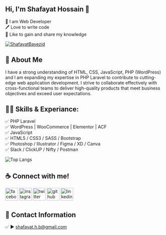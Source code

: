## Hi, I'm Shafayat Hossain 👋

<p>
👑 I am Web Developer <br> 
🖊️ Love to write code <br> 
🎤 Like to gain and share my knowledge </p> 


<p align="left"> <a href="https://twitter.com/ShafayatBayezid" target="blank"><img src="https://img.shields.io/twitter/follow/ShafayatBayezid?logo=twitter&style=for-the-badge" alt="ShafayatBayezid" /></a> </p>

## 🚀 About Me

I have a strong understanding of HTML, CSS, JavaScript, PHP (WordPress) and I am expanding my expertise in PHP Laravel to contribute to cutting-edge web application development. I strive to collaborate effectively with cross-functional teams to deliver high-quality products that meet business objectives and exceed user expectations.
 

## 👨‍💻 Skills & Experiance: 
✅ PHP Laravel<br> 
✅ WordPress | WooCommerce | Elementor | ACF<br> 
✅ JavaScript <br>
✅ HTML5 / CSS3 / SASS / Bootstrap <br>
✅ Photoshop / Illustrator / Figma / XD / Canva<br>
✅ Slack / ClickUP / Nifty / Postman <br>

![Top Langs](https://github-readme-stats.vercel.app/api/top-langs/?username=ShafayatBayezid&layout=compact)


## ☕ Connect with me!
[<img src='https://camo.githubusercontent.com/2d1ffa69dd491ebeca01b2098cf8233dd09950ff5895abccd5b455ca442abc59/68747470733a2f2f696d672e736869656c64732e696f2f62616467652f46616365626f6f6b2d3138373746323f7374796c653d666f722d7468652d6261646765266c6f676f3d66616365626f6f6b266c6f676f436f6c6f723d7768697465' alt='facebook' height='40'>](https://www.facebook.com/shbayezid)  [<img src='https://camo.githubusercontent.com/b3d4671768bd0f9b6c8f410a25a96e0c5a4d135208d8910461e986f97e7985ab/68747470733a2f2f696d672e736869656c64732e696f2f62616467652f496e7374616772616d2d4534343035463f7374796c653d666f722d7468652d6261646765266c6f676f3d696e7374616772616d266c6f676f436f6c6f723d7768697465' alt='instagram' height='40'>](https://www.instagram.com/shafayat_bayezid/)  [<img src='https://camo.githubusercontent.com/5d03c86f6a75f7cbe80d135d9162fbf6dc46a31253cf30a8e9bb8279b4d574d3/68747470733a2f2f696d672e736869656c64732e696f2f62616467652f547769747465722d3144413146323f7374796c653d666f722d7468652d6261646765266c6f676f3d74776974746572266c6f676f436f6c6f723d7768697465' alt='twitter' height='40'>](https://twitter.com/ShafayatBayezid)  [<img src='https://camo.githubusercontent.com/bd2bd127c104ba5c98bb12c70801b075aee1f040009089510f69554300e7ff41/68747470733a2f2f696d672e736869656c64732e696f2f62616467652f4769742d4630353033323f7374796c653d666f722d7468652d6261646765266c6f676f3d676974266c6f676f436f6c6f723d7768697465' alt='github' height='40'>](https://github.com/ShafayatBayezid)  [<img src='https://camo.githubusercontent.com/a80d00f23720d0bc9f55481cfcd77ab79e141606829cf16ec43f8cacc7741e46/68747470733a2f2f696d672e736869656c64732e696f2f62616467652f4c696e6b6564496e2d3030373742353f7374796c653d666f722d7468652d6261646765266c6f676f3d6c696e6b6564696e266c6f676f436f6c6f723d7768697465' alt='linkedin' height='40'>](https://www.linkedin.com/in/shafayatbayezid/)  



## 📧 Contact Information
✅  ► shafayat.h.b@gmail.com
